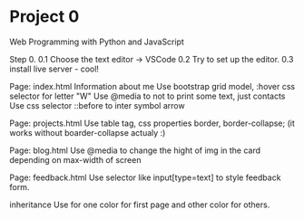 # Project 0

Web Programming with Python and JavaScript

Step 0.
    0.1 Choose the text editor -> VSCode
    0.2 Try to set up the editor.
    0.3 install live server - cool!

Page: index.html
    Information about me
    Use bootstrap grid model, :hover css selector for letter "W"
    Use @media to not to print some text, just contacts
    Use css selector ::before to inter symbol arrow

Page: projects.html
    Use table tag, css properties border, border-collapse; (it works without boarder-collapse actualy :)

Page: blog.html
    Use @media to change the hight of img in the card depending on max-width of screen

Page: feedback.html
    Use selector like input[type=text] to style feedback form.

inheritance
    Use for one color for first page and other color for others.

